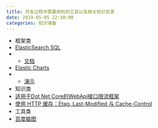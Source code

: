```yaml
---
title: 开发过程中需要用到的工具以及相关知识目录
date: 2019-05-05 22:50:00
categories: 知识储备
---
```


- 框架类
- [ElasticSearch SQL](https://www.elastic.co/cn/products/stack/elasticsearch-sql)
- - [文档](https://www.elastic.co/guide/en/elasticsearch/reference/current/sql-rest.html)
- [Elastic Charts](https://github.com/elastic/elastic-charts) 
- - [演示](https://elastic.github.io/elastic-charts/)
- 知识类
- [适用于Dot Net Core的WebApi接口限流框架](https://github.com/kulend/Dnc.Api.Throttle)
- [使用 HTTP 缓存：Etag, Last-Modified 与 Cache-Control](https://harttle.land/2017/04/04/using-http-cache.html)
- 工具类
- [百度脑图](http://naotu.baidu.com/)